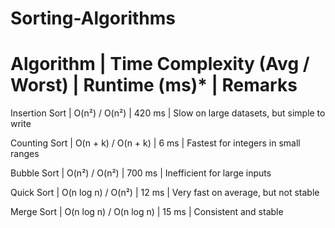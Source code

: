 # Sorting-Algorithms
# Algorithm | Time Complexity (Avg / Worst) | Runtime (ms)* | Remarks

Insertion Sort | O(n²) / O(n²) | 420 ms | Slow on large datasets, but simple to write

Counting Sort | O(n + k) / O(n + k) | 6 ms | Fastest for integers in small ranges

Bubble Sort | O(n²) / O(n²) | 700 ms | Inefficient for large inputs

Quick Sort | O(n log n) / O(n²) | 12 ms | Very fast on average, but not stable

Merge Sort | O(n log n) / O(n log n) | 15 ms | Consistent and stable
